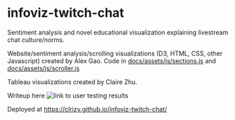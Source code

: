# infoviz-twitch-chat
Sentiment analysis and novel educational visualization explaining livestream chat culture/norms. 

Website/sentiment analysis/scrolling visualizations (D3, HTML, CSS, other Javascript) created by Alex Gao. Code in [docs/assets/js/sections.js](./docs/assets/js/sections.js) and [docs/assets/js/scroller.js](./docs/assets/js/scroller.js)

Tableau visualizations created by Claire Zhu.

Writeup here ![link to user testing results]()

Deployed at https://clrizy.github.io/infoviz-twitch-chat/ 

